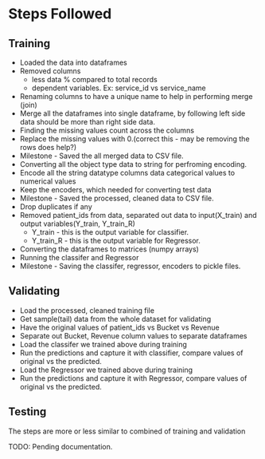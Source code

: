 # Steps Followed

## Training

* Loaded the data into dataframes
* Removed columns
	* less data % compared to total records
	* dependent variables. Ex: service_id vs service_name
* Renaming columns to have a unique name to help in performing merge (join)
* Merge all the dataframes into single dataframe, by following left side data should be more than right side data.
* Finding the missing values count across the columns
* Replace the missing values with 0.(correct this - may be removing the rows does help?)
* Milestone - Saved the all merged data to CSV file.
* Converting all the object type data to string for perfroming encoding.
* Encode all the string datatype columns data categorical values to numerical values
* Keep the encoders, which needed for converting test data
* Milestone - Saved the processed, cleaned data to CSV file.
* Drop duplicates if any
* Removed patient_ids from data, separated out data to input(X_train) and output variables(Y_train, Y_train_R)
	* Y_train - this is the output variable for classifier.
	* Y_train_R - this is the output variable for Regressor.
* Converting the dataframes to matrices (numpy arrays)
* Running the classifer and Regressor
* Milestone - Saving the classifer, regressor, encoders to pickle files.

## Validating

* Load the processed, cleaned training file
* Get sample(tail) data from the whole dataset for validating
* Have the original values of patient_ids vs Bucket vs Revenue
* Separate out Bucket, Revenue column values to separate dataframes
* Load the classifer we trained above during training
* Run the predictions and capture it with classifier, compare values of original vs the predicted.
* Load the Regressor we trained above during training
* Run the predictions and capture it with Regressor, compare values of original vs the predicted.

## Testing

The steps are more or less similar to combined of training and validation

TODO: Pending documentation.